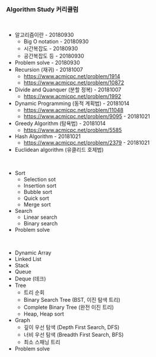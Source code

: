 ### Algorithm Study 커리큘럼
<br>

- 알고리즘이란 - 20180930
  - Big O notation - 20180930
  - 시간복잡도 - 20180930
  - 공간복잡도 등 - 20180930
- Problem solve - 20180930
- Recursion (재귀) - 20181007
  - https://www.acmicpc.net/problem/1914
  - https://www.acmicpc.net/problem/10872
- Divide and Quanquer (분할 정복) - 20181007
  - https://www.acmicpc.net/problem/1992
- Dynamic Programming (동적 계획법) - 20181014
  - https://www.acmicpc.net/problem/11048
  - https://www.acmicpc.net/problem/9095 - 20181021
- Greedy Algorithm (탐욕법) - 20181014
  - https://www.acmicpc.net/problem/5585
- Hash Algorithm - 20181021
  - https://www.acmicpc.net/problem/2379 - 20181021
- Euclidean algorithm (유클리드 호제법)
<br>

- Sort
  - Selection sot
  - Insertion sort
  - Bubble sort
  - Quick sort
  - Merge sort
- Search
  - Linear search
  - Binary search
- Problem solve
<br>

- Dynamic Array
- Linked List
- Stack
- Queue
- Deque (데크)
- Tree
  - 트리 순회
  - Binary Search Tree (BST, 이진 탐색 트리)
  - Complete Binary Tree (완전 이진 트리)
  - Heap, Heap sort
- Graph
  - 깊이 우선 탐색 (Depth First Search, DFS)
  - 너비 우선 탐색 (Breadth First Search, BFS)
  - 최소 스패닝 트리
- Problem solve
